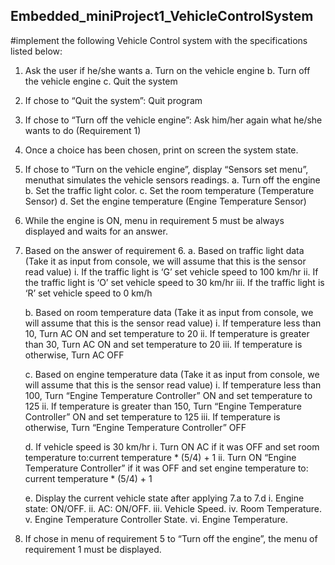 ## Embedded_miniProject1_VehicleControlSystem

#implement the following Vehicle Control system with the specifications listed below:
1. Ask the user if he/she wants
   a. Turn on the vehicle engine
   b. Turn off the vehicle engine
   c. Quit the system
2. If chose to “Quit the system”: Quit program

3. If chose to “Turn off the vehicle engine”: Ask him/her again what he/she wants to 
do (Requirement 1)

4. Once a choice has been chosen, print on screen the system state.

5. If chose to “Turn on the vehicle engine”, display “Sensors set menu”, menuthat
simulates the vehicle sensors readings.
   a. Turn off the engine
   b. Set the traffic light color.
   c. Set the room temperature (Temperature Sensor)
   d. Set the engine temperature (Engine Temperature Sensor)

6. While the engine is ON, menu in requirement 5 must be always displayed and 
waits for an answer.

7. Based on the answer of requirement 6.
    a. Based on traffic light data (Take it as input from console, we will assume that 
     this is the sensor read value)
          i. If the traffic light is ‘G’ set vehicle speed to 100 km/hr
          ii. If the traffic light is ‘O’ set vehicle speed to 30 km/hr
          iii. If the traffic light is ‘R’ set vehicle speed to 0 km/h


    b. Based on room temperature data (Take it as input from console, we will assume 
      that this is the sensor read value)
           i. If temperature less than 10, Turn AC ON and set
              temperature to 20
           ii. If temperature is greater than 30, Turn AC ON and set
               temperature to 20
           iii. If temperature is otherwise, Turn AC OFF

   c. Based on engine temperature data (Take it as input from console, we will 
       assume that this is the sensor read value)
            i. If temperature less than 100, Turn “Engine Temperature
                Controller” ON and set temperature to 125
            ii. If temperature is greater than 150, Turn “Engine Temperature
                Controller” ON and set temperature to 125
            iii. If temperature is otherwise, Turn “Engine Temperature
                  Controller” OFF

   d. If vehicle speed is 30 km/hr
             i. Turn ON AC if it was OFF and set room temperature to:current
                temperature * (5/4) + 1
            ii. Turn ON “Engine Temperature Controller” if it was OFF and set engine
                temperature to: current temperature * (5/4) + 1

   e. Display the current vehicle state after applying 7.a to 7.d
             i. Engine state: ON/OFF.
             ii. AC: ON/OFF.
            iii. Vehicle Speed.
             iv. Room Temperature.
              v. Engine Temperature Controller State.
              vi. Engine Temperature.
  9. If chose in menu of requirement 5 to “Turn off the engine”, the menu of
      requirement 1 must be displayed.
